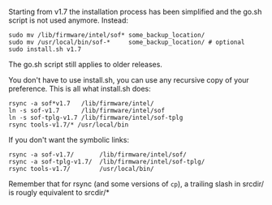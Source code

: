 Starting from v1.7 the installation process has been simplified and
the go.sh script is not used anymore. Instead:

```
sudo mv /lib/firmware/intel/sof* some_backup_location/
sudo mv /usr/local/bin/sof-*     some_backup_location/ # optional
sudo install.sh v1.7
```

The go.sh script still applies to older releases.

You don't have to use install.sh, you can use any recursive copy of
your preference. This is all what install.sh does:

```
rsync -a sof*v1.7   /lib/firmware/intel/
ln -s sof-v1.7      /lib/firmware/intel/sof
ln -s sof-tplg-v1.7 /lib/firmware/intel/sof-tplg
rsync tools-v1.7/* /usr/local/bin
```

If you don't want the symbolic links:

```
rsync -a sof-v1.7/       /lib/firmware/intel/sof/
rsync -a sof-tplg-v1.7/  /lib/firmware/intel/sof-tplg/
rsync tools-v1.7/        /usr/local/bin/
```

Remember that for rsync (and some versions of `cp`), a trailing slash in
srcdir/ is rougly equivalent to srcdir/*
